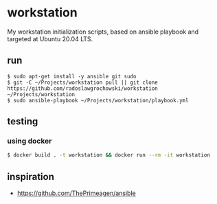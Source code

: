 # workstation

My workstation initialization scripts, based on ansible playbook
and targeted at Ubuntu 20.04 LTS. 

## run

```shell
$ sudo apt-get install -y ansible git sudo
$ git -C ~/Projects/workstation pull || git clone https://github.com/radoslawgrochowski/workstation ~/Projects/workstation
$ sudo ansible-playbook ~/Projects/workstation/playbook.yml
````

## testing

### using docker
```sh
$ docker build . -t workstation && docker run --rm -it workstation
```

## inspiration 
* https://github.com/ThePrimeagen/ansible